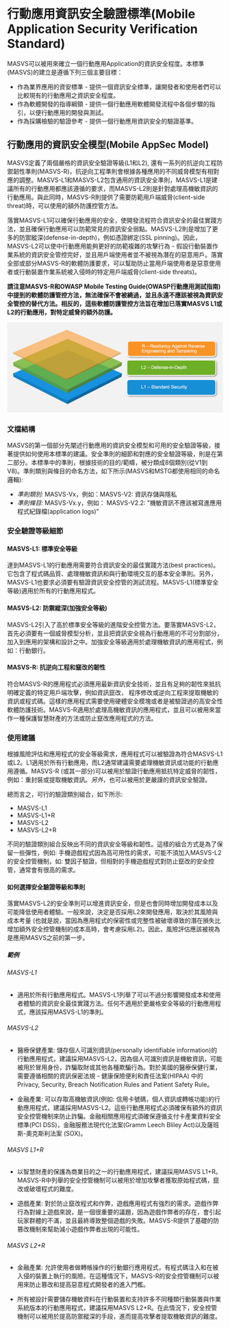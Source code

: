 # 行動應用資訊安全驗證標準(Mobile Application Security Verification Standard)

MASVS可以被用來確立一個行動應用Application的資訊安全程度。本標準(MASVS)的建立是遵循下列三個主要目標：

* 作為業界應用的資安標準 - 提供一個資訊安全標準，讓開發者和使用者們可以比較現有的行動應用之資訊安全程度。
* 作為軟體開發的指導綱領 - 提供一個行動應用軟體開發流程中各個步驟的指引，以便行動應用的開發與測試。
* 作為採購檢驗的驗證參考 - 提供一個行動應用資訊安全的驗證基準。

## 行動應用的資訊安全模型(Mobile AppSec Model)

MASVS定義了兩個嚴格的資訊安全驗證等級(L1和L2), 還有一系列的抗逆向工程防禦韌性準則(MASVS-R)，抗逆向工程準則會根據各種應用的不同威脅模型有相對應的調整。MASVS-L1和MASVS-L2包含通用的資訊安全準則，MASVS-L1是建議所有的行動應用都應該遵循的要求，而MASVS-L2則是針對處理高機敏資訊的行動應用。與此同時，MASVS-R則提供了需要防範用戶端威脅(client-side threat)時，可以使用的額外防護控管方法。

落實MASVS-L1可以確保行動應用的安全，使開發流程符合資訊安全的最佳實踐方法，並且確保行動應用可以防範常見的資訊安全弱點。MASVS-L2則是增加了更多的防禦縱深(defense-in-depth)，例如憑證綁定(SSL pinning)。因此，MASVS-L2可以使中行動應用能夠更好的防範複雜的攻擊行為 - 假設行動裝置作業系統的資訊安全管控完好，並且用戶端使用者並不被視為潛在的惡意用戶。落實全部或部分MASVS-R的軟體防護要求，可以幫助防止當用戶端使用者是惡意使用者或行動裝置作業系統被入侵時的特定用戶端威脅(client-side threats)。

**請注意MASVS-R和OWASP Mobile Testing Guide(OWASP行動應用測試指南)中提到的軟體防護管控方法，無法確保不會被繞過，並且永遠不應該被視為資訊安全管控的替代方法。相反的，這些軟體防護管控方法旨在增加已落實MASVS L1或L2的行動應用，對特定威脅的額外防護。**

![Verification Levels](images/masvs-levels-new.jpg)

### 文檔結構

MASVS的第一個部分先闡述行動應用的資訊安全模型和可用的安全驗證等級，接著提供如何使用本標準的建議。安全準則的細節和對應的安全驗證等級，則是在第二部分。本標準中的準則，根據技術的目的/範疇，被分類成8個類別(從V1到V8)。準則類別與條目的命名方法，如下所示(MASVS和MSTG都使用相同的命名邏輯):

- *準則類別:* MASVS-Vx，例如：MASVS-V2: 資訊存儲與隱私
- *準則條目:* MASVS-Vx.y，例如： MASVS-V2.2: "機敏資訊不應該被寫進應用程式紀錄檔(application logs)"  

### 安全驗證等級細節

#### MASVS-L1: 標準安全等級

達到MASVS-L1的行動應用需要符合資訊安全的最佳實踐方法(best practices)。它包含了程式碼品質、處理機敏資訊和與行動環境交互的基本安全準則。另外，MASVS-L1也要求必須要有驗證資訊安全控管的測試流程。MASVS-L1(標準安全等級)適用於所有的行動應用程式。

#### MASVS-L2: 防禦縱深(加強安全等級)

MASVS-L2引入了高於標準安全等級的進階安全控管方法。要落實MASVS-L2，首先必須要有一個威脅模型分析，並且把資訊安全視為行動應用的不可分割部分，加入到應用的架構和設計之中。加強安全等級適用於處理機敏資訊的應用程式，例如：行動銀行。

#### MASVS-R: 抗逆向工程和竄改的韌性

符合MASVS-R的應用程式必須應用最新資訊安全技術，並且有足夠的韌性來抵抗明確定義的特定用戶端攻擊，例如資訊竄改， 程序修改或逆向工程來提取機敏的資訊或程式碼。這樣的應用程式需要使用硬體安全模塊或者是被驗證過的高安全性軟體防護技術。MASVS-R適用於處理高機敏資訊的應用程式，並且可以被用來當作一種保護智慧財產的方法或防止竄改應用程式的方法。

### 使用建議

根據風險評估和應用程式的安全等級需求，應用程式可以被驗證為符合MASVS-L1或L2。L1適用於所有行動應用，而L2通常建議需要處理機敏資訊或功能的行動應用遵循。MASVS-R (或其一部分)可以被用於驗證行動應用抵抗特定威脅的韌性，例如：重封裝或提取機敏資訊。*另外*，也可以被用於更嚴謹的資訊安全驗證。

總而言之，可行的驗證類別組合，如下所示:

- MASVS-L1
- MASVS-L1+R
- MASVS-L2
- MASVS-L2+R

不同的驗證類別組合反映出不同的資訊安全等級和韌性。這樣的組合方式是為了保留一些彈性，例如: 手機遊戲程式因為高可用性的需求，可能不須加入MASVS-L2的安全控管機制，如: 雙因子驗證，但相對的手機遊戲程式對防止竄改的安全控管，通常會有很高的需求。

#### 如何選擇安全驗證等級和準則

落實MASVS-L2的安全準則可以增進資訊安全，但是也會同時增加開發成本以及可能降低使用者體驗。一般來說，決定是否採用L2來開發應用，取決於其風險與成本考量 (也就是說，當因為應用程式的保密性或完整性被破壞導致的潛在損失比增加額外安全控管機制的成本高時，會考慮採用L2)。因此，風險評估應該被視為是應用MASVS之前的第一步。

##### 範例

###### MASVS-L1

- 適用於所有行動應用程式。MASVS-L1列舉了可以不過分影響開發成本和使用者體驗的資訊安全最佳實踐方法。任何不適用於更嚴格安全等級的行動應用程式，應該採用MASVS-L1的準則。

###### MASVS-L2

- 醫療保健產業: 儲存個人可識別資訊(personally identifiable information)的行動應用程式，建議採用MASVS-L2，因為個人可識別資訊是機敏資訊，可能被用於冒用身份，詐騙取財或其他各種欺騙行為。對於美國的醫療保健行業，需要遵循相關的資訊保密法規 - 健康保險便利和責任法案(HIPAA) 中的Privacy, Security, Breach Notification Rules and Patient Safety Rule。 

- 金融產業: 可以存取高機敏資訊(例如: 信用卡號碼，個人資訊或轉帳功能)的行動應用程式，建議採用MASVS-L2。這些行動應用程式必須確保有額外的資訊安全控管機制來防止詐騙。金融相關應用程式須確保遵循支付卡產業資料安全標準(PCI DSS)，金融服務法現代化法案(Gramm Leech Bliley Act)以及薩班斯-奧克斯利法案 (SOX)。

###### MASVS L1+R

- 以智慧財產的保護為商業目的之一的行動應用程式，建議採用MASVS L1+R。MASVS-R中列舉的安全控管機制可以被用於增加攻擊者獲取原始程式碼，竄改或破壞程式的難度。

- 遊戲產業: 對於防止竄改程式和作弊，遊戲應用程式有強烈的需求。遊戲作弊行為對線上遊戲來說，是一個很重要的議題，因為遊戲作弊者的存在，會引起玩家群體的不滿，並且最終導致整個遊戲的失敗。MASVS-R提供了基礎的防篡改機制來幫助減小遊戲作弊者出現的可能性。

###### MASVS L2+R

- 金融產業: 允許使用者做轉帳操作的行動銀行應用程式，有程式碼注入和在被入侵的裝置上執行的風險。在這種情況下，MASVS-R的安全控管機制可以被用來防止篡改和提高惡意程式開發者的進入門檻。

- 所有被設計需要儲存機敏資料在行動裝置和支持許多不同種類行動裝置與作業系統版本的行動應用程式，建議採用MASVS L2+R。在此情況下，安全控管機制可以被用於提高防禦縱深的手段，進而提高攻擊者提取機敏資訊的難度。 

